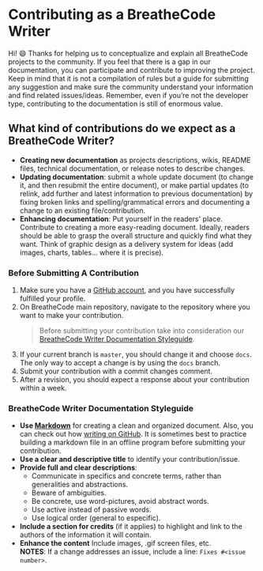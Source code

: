 
# Contributing as a BreatheCode Writer

Hi! :smile: Thanks for helping us to conceptualize and explain all BreatheCode projects to the community. If you feel that there is a gap in our documentation, you can participate and contribute to improving the project. Keep in mind that it is not a compilation of rules but a guide for submitting any suggestion and make sure the community understand your information and find related issues/ideas. Remember, even if you’re not the developer type, contributing to the documentation is still of enormous value.

## What kind of contributions do we expect as a BreatheCode Writer?

- **Creating new documentation** as projects descriptions, wikis, README files, technical documentation, or release notes to describe changes.
- **Updating documentation**: submit a whole update document (to change it, and then resubmit the entire document), or make partial updates (to relink, add further and latest information to previous documentation) by fixing broken links and spelling/grammatical errors and documenting a change to an existing file/contribution.
- **Enhancing documentation**: Put yourself in the readers' place. Contribute to creating a more easy-reading document. Ideally, readers should be able to grasp the overall structure and quickly find what they want. Think of graphic design as a delivery system for ideas (add images, charts, tables... where it is precise).

### Before Submitting A Contribution

1. Make sure you have a [GitHub account](https://github.com/signup/free), and you have successfully fulfilled your profile.
2. On BreatheCode main repository, navigate to the repository where you want to make your contribution.
	> Before submitting your contribution take into consideration our [BreatheCode Writer Documentation Styleguide](#breathecode-writter-documentation-styleguide).
3. If your current branch is `master`, you should change it and choose `docs`. The only way to accept a change is by using the `docs` branch.
4. Submit your contribution with a commit changes comment.
5. After a revision, you should expect a response about your contribution within a week.

### BreatheCode Writer Documentation Styleguide

- **Use [Markdown](https://www.markdownguide.org/)** for creating a clean and organized document. Also, you can check out how [writing on GitHub](https://help.github.com/categories/writing-on-github/). It is sometimes best to practice building a markdown file in an offline program before submitting your contribution.
-   **Use a clear and descriptive title**  to  identify your contribution/issue.
-   **Provide full and clear descriptions**:
	- Communicate in specifics and concrete terms, rather than generalities and abstractions. 
	- Beware of ambiguities.
	- Be concrete, use word-pictures, avoid abstract words. 
	- Use active instead of passive words.
	- Use logical order (general to especific).
-   **Include a section for credits** (if it applies) to highlight and link to the authors of the information it will contain.
-   **Enhance the content** Include images, .gif screen files, etc.  
**NOTES**:
If a change addresses an issue, include a line: `Fixes #<issue number>`.
